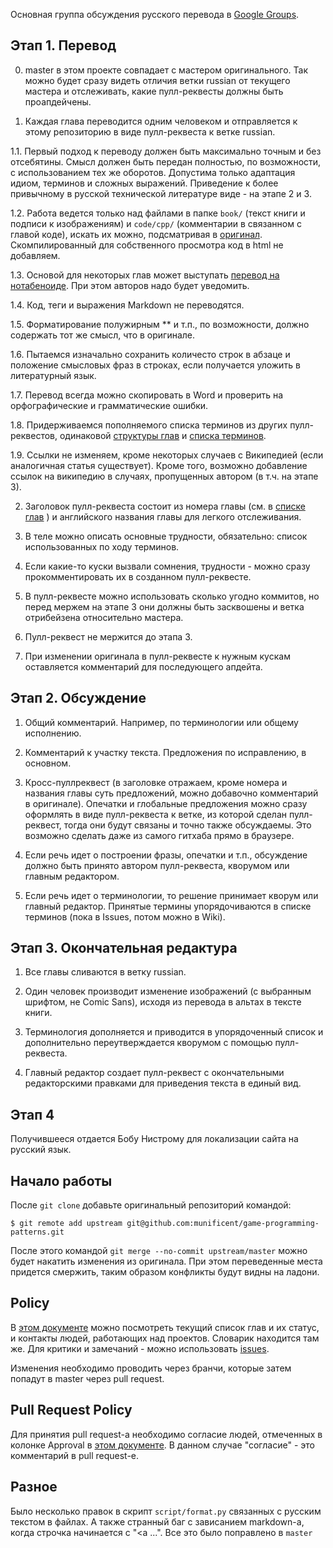 Основная группа обсуждения русского перевода в
[Google Groups](groups.google.com/forum/#!topic/game-programming-patterns-translations/OxL0CL3QFTA).

## Этап 1. Перевод

0. master в этом проекте совпадает с мастером оригинального. Так можно будет сразу видеть отличия ветки
russian от текущего мастера и отслеживать, какие пулл-реквесты должны быть проапдейчены.

1. Каждая глава переводится одним человеком и отправляется к этому репозиторию в виде пулл-реквеста к ветке russian.

1.1. Первый подход к переводу должен быть максимально точным и без отсебятины. Смысл должен быть передан полностью,
по возможности, с использованием тех же оборотов. Допустима только адаптация идиом, терминов и сложных выражений.
Приведение к более привычному в русской технической литературе виде - на этапе 2 и 3.

1.2. Работа ведется только над файлами в папке `book/` (текст книги и подписи к изображениям) и `code/cpp/`
(комментарии в связанном с главой коде), искать их можно, подсматривая
в [оригинал](http://gameprogrammingpatterns.com/). Скомпилированный для собственного просмотра код в html не добавляем.

1.3. Основой для некоторых глав может выступать [перевод на нотабеноиде](http://notabenoid.com/book/51192).
При этом авторов надо будет уведомить.

1.4. Код, теги и выражения Markdown не переводятся.

1.5. Форматирование полужирным ** и т.п., по возможности, должно содержать тот же смысл, что в оригинале.

1.6. Пытаемся изначально сохранить количесто строк в абзаце и положение смысловых фраз в строках, если получается
 уложить в литературный язык.

1.7. Перевод всегда можно скопировать в Word и проверить на орфографические и грамматические ошибки.

1.8. Придерживаемся пополняемого списка терминов из других пулл-реквестов, одинаковой
[структуры глав](https://github.com/taksebeperevod/game-programming-patterns/issues/5)
и [списка терминов](https://github.com/taksebeperevod/game-programming-patterns/issues/4).

1.9. Ссылки не изменяем, кроме некоторых случаев с Википедией (если аналогичная статья существует). Кроме того,
возможно добавление ссылок на википедию в случаях, пропущенных автором (в т.ч. на этапе 3).

2. Заголовок пулл-реквеста состоит из номера главы (см. в
[списке глав](https://github.com/taksebeperevod/game-programming-patterns/issues/6) ) и английского
названия главы для легкого отслеживания.

3. В теле можно описать основные трудности, обязательно: список использованных по ходу терминов.

4. Если какие-то куски вызвали сомнения, трудности - можно сразу прокомментировать их в созданном пулл-реквесте.

5. В пулл-реквесте можно использовать сколько угодно коммитов, но перед мержем на этапе 3 они должны быть засквошены
и ветка отрибейзена относительно мастера.

6. Пулл-реквест не мержится до этапа 3.

5. При изменении оригинала в пулл-реквесте к нужным кускам оставляется комментарий для последующего апдейта.

## Этап 2. Обсуждение

1. Общий комментарий. Например, по терминологии или общему исполнению.

2. Комментарий к участку текста. Предложения по исправлению, в основном.

3. Кросс-пуллреквест (в заголовке отражаем, кроме номера и названия главы суть предложений, можно добавочно
комментарий в оригинале). Опечатки и глобальные предложения можно сразу оформлять в виде пулл-реквеста к ветке,
из которой сделан пулл-реквест, тогда они будут связаны и точно также обсуждаемы. Это возможно сделать даже
из самого гитхаба прямо в браузере.

4. Если речь идет о построении фразы, опечатки и т.п., обсуждение должно быть принято автором пулл-реквеста, кворумом
или главным редактором.

5. Если речь идет о терминологии, то решение принимает кворум или главный редактор. Принятые термины упорядочиваются
в списке терминов (пока в Issues, потом можно в Wiki).

## Этап 3. Окончательная редактура

1. Все главы сливаются в ветку russian.

2. Один человек производит изменение изображений (с выбранным шрифтом, не Comic Sans), исходя из перевода в альтах
в тексте книги.

3. Терминология дополняется и приводится в упорядоченный список и дополнительно переутверждается кворумом с помощью пулл-реквеста.

4. Главный редактор создает пулл-реквест с окончательными редакторскими правками для приведения текста в единый вид.

## Этап 4

Получившееся отдается Бобу Нистрому для локализации сайта на русский язык.

## Начало работы

После `git clone` добавьте оригинальный репозиторий командой:

    $ git remote add upstream git@github.com:munificent/game-programming-patterns.git

После этого командой `git merge --no-commit upstream/master` можно будет накатить изменения из оригинала. При этом переведенные места придется смержить, таким образом конфликты будут видны на ладони.

## Policy

В  [этом документе](https://docs.google.com/spreadsheets/d/1SqVZ-lTmtaQByOD17ZrEGPhBuTIM-IUfAtIcBE-D8d0) можно посмотреть текущий список глав и их статус, и контакты людей, работающих над проектов.
Словарик находится там же. Для критики и замечаний - можно использовать [issues](https://github.com/ol-loginov/game-programming-patterns/issues).

Изменения необходимо проводить через бранчи, которые затем попадут в master через pull request.

## Pull Request Policy

Для принятия pull request-a необходимо согласие людей, отмеченных в колонке Approval в [этом документе](https://docs.google.com/spreadsheets/d/1SqVZ-lTmtaQByOD17ZrEGPhBuTIM-IUfAtIcBE-D8d0).
В данном случае "согласие" - это комментарий в pull request-е.

## Разное

Было несколько правок в скрипт `script/format.py` связанных с русским текстом в файлах. А также странный баг с зависанием markdown-а, когда строчка начинается с "<a ...". Все это было поправлено в `master`
